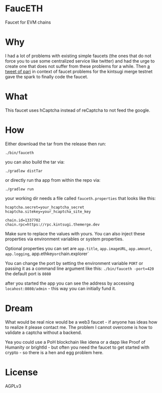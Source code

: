 # FaucETH

Faucet for EVM chains

# Why

I had a lot of problems with existing simple faucets (the ones that do not force you to use some centralized service like twitter) and had the urge to create one that does not suffer from these problems for a while. 
Then [a tweet of pari](https://twitter.com/parithosh_j/status/1471888173366235143) in context of faucet problems for the kintsugi merge testnet gave the spark to finally code the faucet.

# What

This faucet uses hCaptcha instead of reCaptcha to not feed the google.

# How

Either download the tar from the release then run:

`./bin/fauceth`

you can also build the tar via:

`./gradlew distTar`

or directly run tha app from within the repo via:

`./gradlew run`

your working dir needs a file called `fauceth.properties` that looks like this:

```properties
hcaptcha.secret=your_hcaptcha_secret
hcaptcha.sitekey=your_hcaptcha_site_key

chain.id=1337702
chain.rpc=https://rpc.kintsugi.themerge.dev
```

Make sure to replace the values with yours. You can also inject these properties via environment variables or system properties.

Optional properties you can set are `app.title`, `app.imageURL`, `app.amount`, `app.logging`, app.ethkey` or `chain.explorer`

You can change the port by setting the environment variable `PORT` or passing it as a command line argument like this:
`./bin/fauceth -port=420`
the default port is `8080`

after you started the app you can see the address by accessing `locahost:8080/admin` - this way you can initially fund it.

# Dream

What would be real nice would be a web3 faucet - if anyone has ideas how to realize it please contact me. The problem I cannot overcome is how to validate a captcha without a backend.

Yea you could use a PoH blockchain like idena or a dapp like Proof of Humanity or brightId - but often you need the faucet to get started with crypto - so there is a hen and egg problem here.

# License

AGPLv3
